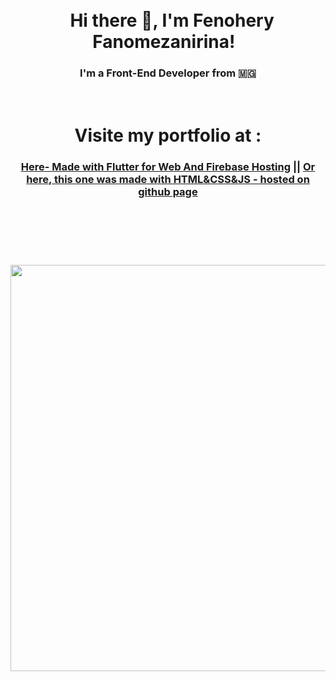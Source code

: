 <h1 align="center">
<br>
  Hi there 👋, I'm Fenohery Fanomezanirina!
  <br>
</h1>
<h3 align="center">
  I'm a Front-End Developer from 🇲🇬
 </h3>


<h1 align="center">
<br>
  Visite my portfolio at :
  <br>
</h1>
<h3 align="center">
  
<a href="https://fenohery-portfolio.web.app">Here- Made with Flutter for Web And Firebase Hosting</a> ||
<a href="https://fenoh3ry.github.io">Or here, this one was made with HTML&CSS&JS - hosted on github page</a>

 </h3>

<h1 align="center">
<br>
  <img src="https://media.giphy.com/media/OkJat1YNdoD3W/giphy.gif" width="3500" height="650" />
  <br>
</h1>






